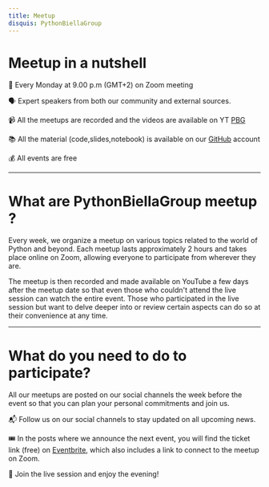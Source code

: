 ```yaml
---
title: Meetup
disquis: PythonBiellaGroup
---
```


# Meetup in a nutshell

📆 Every Monday at 9.00 p.m (GMT+2) on Zoom meeting

🗣 Expert speakers from both our community and external sources.

📹 All the meetups are recorded and the videos are available on YT [PBG](https://www.youtube.com/c/pythonbiellagroup)

📚 All the material (code,slides,notebook) is available on our [GitHub](https://github.com/PythonBiellaGroup) account

💰 All events are free

---

# What are PythonBiellaGroup meetup ?

Every week, we organize a meetup on various topics related to the world of Python and beyond. Each meetup lasts approximately 2 hours and takes place online on Zoom, allowing everyone to participate from wherever they are.

The meetup is then recorded and made available on YouTube a few days after the meetup date so that even those who couldn't attend the live session can watch the entire event. Those who participated in the live session but want to delve deeper into or review certain aspects can do so at their convenience at any time.

---

# What do you need to do to participate?
All our meetups are posted on our social channels the week before the event so that you can plan your personal commitments and join us.

📬 Follow us on our social channels to stay updated on all upcoming news.

🎟 In the posts where we announce the next event, you will find the ticket link (free) on [Eventbrite](https://www.eventbrite.it/o/python-biella-group-33249843991), which also includes a link to connect to the meetup on Zoom.

🚀 Join the live session and enjoy the evening!
